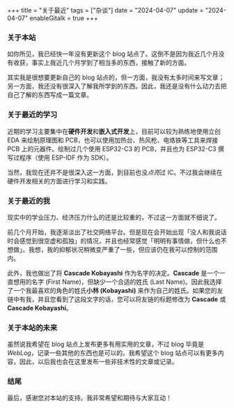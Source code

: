 +++
title = "关于最近"
tags = ["杂谈"]
date = "2024-04-07"
update = "2024-04-07"
enableGitalk = true
+++

### 关于本站
如你所见，我已经快一年没有更新这个 blog 站点了。这倒不是因为我近几个月没有收获，事实上我近几个月学到了相当多的东西，接触了新的方面。

其实我是很想要更新自己的 blog 站点的，但一方面，我没有太多时间来写文章；另一方面，我还没有很深入了解我所学到的东西。因此，我还是没有什么动力去把自己了解的东西写成一篇文章。

### 关于最近的学习
近期的学习主要集中在**硬件开发**和**嵌入式开发**上，目前可以较为熟练地使用立创 EDA 来绘制原理图和 PCB，也可以使用加热台、热风枪、电烙铁等工具来焊接 PCB 上的元器件。绘制过几个使用 ESP32-C3 的 PCB，并且也为 ESP32-C3 撰写过程序（使用 ESP-IDF 作为 SDK）。

当然，我现在还并不是很深入这一方面，到目前也没*点亮*过 IC。不过我会继续在硬件开发相关的方面进行学习和实践。

### 关于最近的我
现实中的学业压力、经济压力什么的还是比较重的，不过这一方面就不细说了。

前几个月开始，我逐渐淡出了社交网络平台。但是现在会开始出现「没人和我说话时会感觉到很空虚和孤独」的情况，并且也经常感觉「明明有事情做，但什么也不想做」。我想，我的抑郁状况稍微变严重了一些，但应该仍在我可以控制的范围内。

此外，我也做出了将 **Cascade Kobayashi** 作为名字的决定。**Cascade** 是一个一直想用的名字 (First Name)，但缺少一个合适的姓氏 (Last Name)。因此我选择了一个我最喜欢的角色的姓氏**小林 (Kobayashi)** 来作为自己的姓氏。如果您的友链中有我，并且您看到了这段文字的话，您可以将友链的标题修改为 **Cascade** 或 **Cascade Kobayashi**。

### 关于本站的未来
虽然说我希望在 blog 站点上发布更多有用实用的文章，不过 blog 毕竟是 *WebLog*，记录一些其他的东西也是可以的。我希望这个 blog 站点可以有更多内容，因此，以后我也会在这里发布一些非技术性的文章或记录。

### 结尾
最后，感谢您对本站的支持。我非常希望和期待与大家互动！